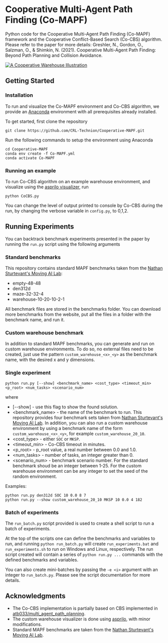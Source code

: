 # Cooperative Multi-Agent Path Finding (Co-MAPF)
Python code for the Cooperative Multi-Agent Path Finding (Co-MAPF) framework and the Cooperative Conflict-Based Search (Co-CBS) algorithm.
Please refer to the paper for more details:
Greshler, N., Gordon, O., Salzman, O., & Shimkin, N. (2021). Cooperative Multi-Agent Path Finding: Beyond Path Planning and Collision Avoidance.

[![A Cooperative Warehouse Illustration](warehouse-illustration_final.png?raw=true "A Cooperative Warehouse Illustration")](https://drive.google.com/file/d/12byXaWdHV-CQZonSEQ0lzeAN2CkwTuJk/view?usp=sharing)

## Getting Started
### Installation
To run and visualize the Co-MAPF environment and Co-CBS algorithm, 
we provide an [Anaconda](https://docs.anaconda.com/anaconda/install/) environment with all prerequisites already installed.

To get started, first clone the repository
```
git clone https://github.com/CRL-Technion/Cooperative-MAPF.git
```
Run the following commands to setup the environment using Anaconda
```
cd Cooperative-MAPF
conda env create -f Co-MAPF.yml
conda activate Co-MAPF
```
### Running an example

To run Co-CBS algorithm on an example warehouse environment, and visualize using the [asprilo visualizer](https://asprilo.github.io/visualizer/), run
```
python CoCBS.py
```

You can change the level of output printed to console by Co-CBS during the run,
by changing the verbose variable in ```config.py```, to 0,1,2.


## Running Experiments
You can backtrack benchmark experiments presented in the paper by running the ```run.py``` script using the following arguments

### Standard benchmarks
This repository contains standard MAPF benchmarks taken from the [Nathan Sturtevant's Moving AI Lab](https://movingai.com/benchmarks/mapf.html):
* empty-48-48
* den312d
* maze-32-32-4
* warehouse-10-20-10-2-1

All benchmark files are stored in the benchmarks folder.
You can download more benchmarks from the website, put all the files in a folder with the benchmark name, and run it.

### Custom warehouse benchmark
In addition to standard MAPF benchmarks, you can generate and run on custom warehouse environments.
To do so, no external files need to be created, just use the pattern ```custom_warehouse_<x>_<y>``` as the benchmark name,
with the desired x and y dimensions.

### Single experiment
```
python run.py [--show] <benchmark_name> <cost_type> <timeout_min> <p_root> <num_tasks> <scenario_num>
```
where
* [--show] - use this flag to show the found solution.
* <benchmark_name> - the name of the benchmark to run. This repository provides four benchmark sets taken 
  from [Nathan Sturtevant's Moving AI Lab](https://movingai.com/benchmarks/mapf.html).
  In addition, you can also run a custom warehouse environment by using a benchmark name of the 
  form ```custom_warehouse_<x>_<y>```, for example ```custom_warehouse_20_10```.
* <cost_type> - either ```SOC``` or ```MKSP```.
* <timeout_min> - Co-CBS timeout in minutes.
* <p_root> - p_root value, a real number between 0.0 and 1.0.
* <num_tasks> - number of tasks, an integer greater than 0.
* <scenario_num> - benchmark scenario number. For the standard benchmark shoud be an integer between 1-25.
    For the custom warehouse environment can be any integer to set the seed of the random environment.

Examples:
```
python run.py den312d SOC 10 0.0 8 7
python run.py --show custom_warehouse_20_10 MKSP 10 0.0 4 182
```
### Batch of experiments
The ```run_batch.py``` script provided is used to create a shell script to run a batch of experiments.

At the top of the scripts one can define the benchmarks and variables to run, and running ```python run_batch.py```
will create ```run_experiments.bat``` and ```run_experiments.sh``` to run on Windows and Linux, respectively.
The run script created will contain a series of ```python run.py ...``` commands with the defined benchmarks and variables.

You can also create mini-batches by passing the ```-e <i>``` argument with an integer to ```run_batch.py```.
Please see the script documentation for more details.


## Acknowledgments
* The Co-CBS implementation is partially based on CBS implemented in [atb033/multi_agent_path_planning](https://github.com/atb033/multi_agent_path_planning.git).
* The custom warehouse visualizer is done using [asprilo](https://asprilo.github.io/visualizer/), with minor modifications.
* Standard MAPF benchmarks are taken from the [Nathan Sturtevant's Moving AI Lab](https://movingai.com/benchmarks/mapf.html).
